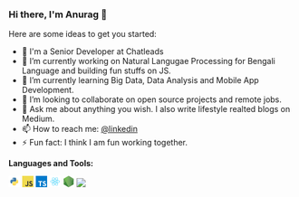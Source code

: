 ### Hi there, I'm Anurag 👋


Here are some ideas to get you started:

- 👷 I'm a Senior Developer at Chatleads
- 🔭 I’m currently working on Natural Langugae Processing for Bengali Language and building fun stuffs on JS. 
- 🌱 I’m currently learning Big Data, Data Analysis and Mobile App Development.
- 👯 I’m looking to collaborate on open source projects and remote jobs.
- 💬 Ask me about anything you wish. I also write lifestyle realted blogs on Medium. 
- 📫 How to reach me: [@linkedin](https://www.linkedin.com/in/anuragbhattacharjee/)
- ⚡ Fun fact: I think I am fun working together. 

**Languages and Tools:**  

<code><img height="20" src="https://raw.githubusercontent.com/github/explore/80688e429a7d4ef2fca1e82350fe8e3517d3494d/topics/python/python.png"></code>
<code><img height="20" src="https://raw.githubusercontent.com/github/explore/80688e429a7d4ef2fca1e82350fe8e3517d3494d/topics/javascript/javascript.png"></code>
<code><img height="20" src="https://raw.githubusercontent.com/github/explore/80688e429a7d4ef2fca1e82350fe8e3517d3494d/topics/typescript/typescript.png"></code>
<code><img height="20" src="https://raw.githubusercontent.com/github/explore/80688e429a7d4ef2fca1e82350fe8e3517d3494d/topics/react/react.png"></code>
<code><img height="20" src="https://raw.githubusercontent.com/github/explore/80688e429a7d4ef2fca1e82350fe8e3517d3494d/topics/nodejs/nodejs.png"></code>
<code><img height="20" src="https://avatars1.githubusercontent.com/u/42048915?s=200&v=4"></code>
